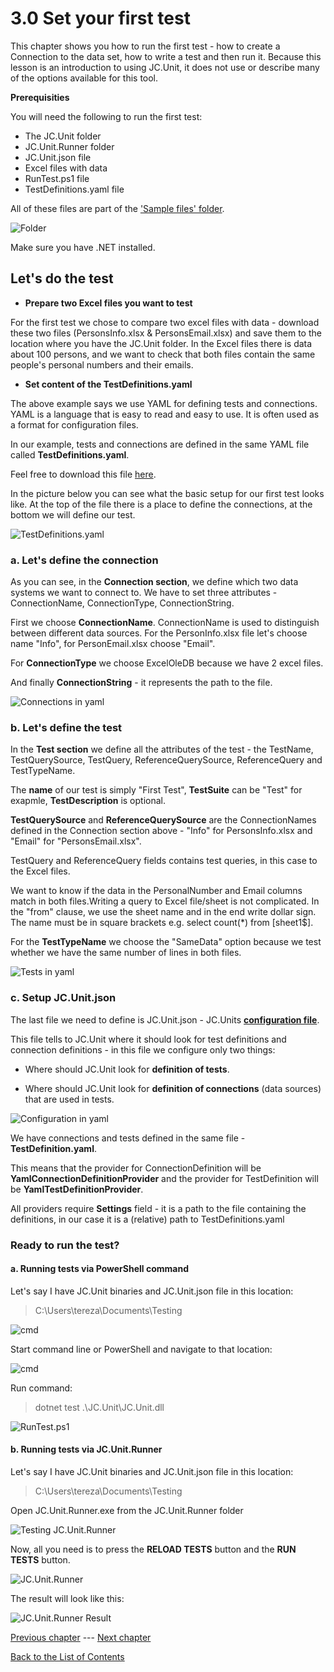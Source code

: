 # 3.0 Set your first test

This chapter shows you how to run the first test - how to create a
Connection to the data set, how to write a test and then run it. Because
this lesson is an introduction to using JC.Unit, it does not use or
describe many of the options available for this tool.

**Prerequisities**

You will need the following to run the first test:
-   The JC.Unit folder
-   JC.Unit.Runner folder
-   JC.Unit.json file
-   Excel files with data
-   RunTest.ps1 file
-   TestDefinitions.yaml file

All of these files are part of the ['Sample files' folder](https://github.com/cernatery/JC.Tools/tree/main/JC.Unit/Documentation/SampleFiles).

![Folder](Images/media/image4.png)

Make sure you have .NET installed.

## Let\'s do the test

-   **Prepare two Excel files you want to test**

For the first test we chose to compare two excel files with data -
download these two files (PersonsInfo.xlsx & PersonsEmail.xlsx) and save them to the location where you have
the JC.Unit folder. In the Excel files there is data about 100 persons,
and we want to check that both files contain the same people\'s personal
numbers and their emails.

-   **Set content of the TestDefinitions.yaml**

The above example says we use YAML for defining tests and connections.
YAML is a language that is easy to read and easy to use. It is often
used as a format for configuration files.

In our example, tests and connections are defined in the same YAML file
called **TestDefinitions.yaml**.

Feel free to download this file [here](https://github.com/cernatery/JC.Tools/tree/main/JC.Unit/Documentation/SampleFiles).

In the picture below you can see what the basic setup for our first test
looks like. At the top of the file there is a place to define the
connections, at the bottom we will define our test.

![TestDefinitions.yaml](Images/media/image5.png)

### a. Let\'s define the connection

As you can see, in the **Connection section**, we define which two data
systems we want to connect to. We have to set three attributes -
ConnectionName, ConnectionType, ConnectionString.

First we choose **ConnectionName**. ConnectionName is used to
distinguish between different data sources. For the PersonInfo.xlsx file
let\'s choose name \"Info\", for PersonEmail.xlsx choose \"Email\".

For **ConnectionType** we choose ExcelOleDB because we have 2 excel files.

And finally **ConnectionString** - it represents the path to the file.

![Connections in yaml](Images/media/image6.png)

### b. Let\'s define the test

In the **Test section** we define all the attributes of the test - the
TestName, TestQuerySource, TestQuery, ReferenceQuerySource,
ReferenceQuery and TestTypeName.

The **name** of our test is simply \"First Test\", **TestSuite** can be
\"Test\" for exapmle, **TestDescription** is optional.

**TestQuerySource** and **ReferenceQuerySource** are the ConnectionNames
defined in the Connection section above - \"Info\" for PersonsInfo.xlsx
and \"Email\" for \"PersonsEmail.xlsx\".

TestQuery and ReferenceQuery fields contains test queries, in this case
to the Excel files.

We want to know if the data in the PersonalNumber and Email columns
match in both files.Writing a query to Excel file/sheet is not
complicated. In the \"from\" clause, we use the sheet name and in the
end write dollar sign. The name must be in square brackets e.g. select
count(\*) from \[sheet1\$\].

For the **TestTypeName** we choose the \"SameData\" option because we
test whether we have the same number of lines in both files.

![Tests in yaml](Images/media/image7.png)

### c. Setup JC.Unit.json

The last file we need to define is JC.Unit.json - JC.Units
[**configuration file**](https://github.com/joyfulcraftsmen/JC.Tools/tree/main/JC.Unit/Documentation/SampleFiles).

This file tells to JC.Unit where it should look for test definitions and
connection definitions - in this file we configure only two things:

-   Where should JC.Unit look for **definition of tests**.

-   Where should JC.Unit look for **definition of connections** (data sources) that are used in tests.

![Configuration in yaml](Images/media/image8.png)

We have connections and tests defined in the same file -
**TestDefinition.yaml**.

This means that the provider for ConnectionDefinition will be
**YamlConnectionDefinitionProvider** and the provider for TestDefinition
will be **YamlTestDefinitionProvider**.

All providers require **Settings** field - it is a path to the file
containing the definitions, in our case it is a (relative) path to
TestDefinitions.yaml

### Ready to run the test?

#### a.  Running tests via PowerShell command

Let\'s say I have JC.Unit binaries and JC.Unit.json file in this
location:

> C:\\Users\\tereza\\Documents\\Testing

![cmd](Images/media/image9.png)

Start command line or PowerShell and navigate to that location:

![cmd](Images/media/image10.png)

Run command:
> dotnet test .\\JC.Unit\\JC.Unit.dll

![RunTest.ps1](Images/media/image11.png)

#### b.  Running tests via JC.Unit.Runner

Let\'s say I have JC.Unit binaries and JC.Unit.json file in this
location:

> C:\\Users\\tereza\\Documents\\Testing

Open JC.Unit.Runner.exe from the JC.Unit.Runner folder

![Testing JC.Unit.Runner](Images/media/image12.png)

Now, all you need is to press the **RELOAD TESTS** button and the **RUN
TESTS** button.

![JC.Unit.Runner](Images/media/image13.png)

The result will look like this:

![JC.Unit.Runner Result](Images/media/image14.png)

[Previous chapter](2-0-prerequisites) --- [Next chapter](4-0-how-to-run-test-suite)

[Back to the List of Contents](0-0-list-of-contents)  